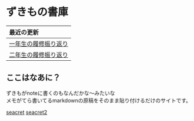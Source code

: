 # ずきもの書庫

| 最近の更新 |
|:-----------|
| [一年生の履修振り返り](/pages/firstgrade-review.md) |
| [二年生の履修振り返り](/pages/secandgrade-review.md) |


## ここはなあに？
ずきもがnoteに書くのもなんだかな～みたいな  
メモがてら書いてるmarkdownの原稿をそのまま貼り付けるだけのサイトです。

[seacret](/pages/underground/huan.md)
[seacret2](/pages/underground/5_29.md)